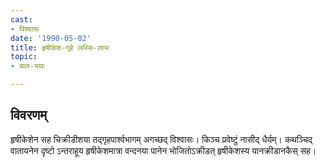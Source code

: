 ```yaml
---
cast:
- विश्वासः
date: '1990-05-02'
title: हृषीकेश-गृहे लस्सि-लाभः
topic:
- बाल-भावः

---
```


## विवरणम्
हृषीकेशेन सह चिक्रीडीशया तद्गृहपार्श्वभागम् अगच्छद् विश्वासः। किञ्च प्रवेष्टुं नासीद् धैर्यम्। कथञ्चिद् वातायनेन दृष्टो ऽन्तराहूय हृषीकेशमात्रा वन्दनया पानेन भोजितोऽक्रीडत् हृषीकेशस्य यानक्रीडानकैस् सह।


